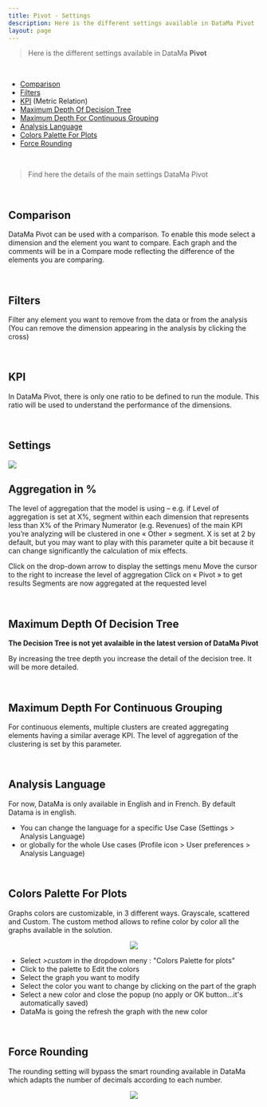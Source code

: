 ```yaml
---
title: Pivot - Settings
description: Here is the different settings available in DataMa Pivot
layout: page
---
```



> Here is the different settings available in DataMa **Pivot**

<br>

- [Comparison](#comparison)
- [Filters](#filters)
- [KPI](#filters) (Metric Relation)
- [Maximum Depth Of Decision Tree](#maximum-depth-of-decision-tree)
- [Maximum Depth For Continuous Grouping](#maximum-depth-for-continuous-grouping)
- [Analysis Language](#analysis-language)
- [Colors Palette For Plots](#colors-palette-for-plots)
- [Force Rounding](#force-rounding)


<br>

> Find here the details of the main settings DataMa Pivot

<br>

## Comparison

DataMa Pivot can be used with a comparison. To enable this mode select a dimension and the element you want to compare. Each graph and the comments will be in a Compare mode reflecting the difference of the elements you are comparing. 

<br>

## Filters

Filter any element you want to remove from the data or from the analysis  (You can remove the dimension appearing
in the analysis by clicking the cross)

<br>

## KPI

In DataMa Pivot, there is only one ratio to be defined to run the module. This ratio will be used to understand the performance of the dimensions. 

<br>

## Settings

<img src="{{site.url}}/{{site.baseurl}}/core_app/new/journey/interface/images/journey_settings.jpg">

<br/>

## Aggregation in %

The level of aggregation that the model is using – e.g. if Level of aggregation is set at X%, segment within each dimension that represents less than X% of the Primary Numerator (e.g. Revenues) of the main KPI you’re analyzing will be clustered in one « Other » segment. X is set at 2 by default, but you may want to play with this parameter quite a bit because it can change significantly the calculation of mix effects.

Click on the drop-down arrow to display the settings menu
Move the cursor to the right to increase the level of aggregation
Click on « Pivot » to get results
Segments are now aggregated at the requested level

<br/>

## Maximum Depth Of Decision Tree

**The Decision Tree is not yet avalaible in the latest version of DataMa Pivot**

By increasing the tree depth you increase the detail of the decision tree. It will be more detailed.

<br/>

## Maximum Depth For Continuous Grouping

For continuous elements, multiple clusters are created aggregating elements having a similar average KPI. The level of aggregation of the clustering is set by this parameter. 

<br/>

## Analysis Language

For now, DataMa is only available in English and in French. By default Datama is in english. 
- You can change the language for a specific Use Case (Settings > Analysis Language)
- or globally for the whole Use cases (Profile icon > User preferences > Analysis Language)

<br/>

## Colors Palette For Plots
    
Graphs colors are customizable, in 3 different ways. 
Grayscale, scattered and Custom. 
The custom method allows to refine color by color all the graphs available in the solution. 

<center><img src="{{site.url}}/{{site.baseurl}}/core_app/new/interface/subheader/settings/images/colors_palette.png"/></center>

- Select <i>>custom</i> in the dropdown meny : "Colors Palette for plots"
- Click to the palette to Edit the colors
- Select the graph you want to modify
- Select the color you want to change by clicking on the part of the graph
- Select a new color and close the popup (no apply or OK button...it's automatically saved)
- DataMa is going the refresh the graph with the new color

<br/>

## Force Rounding

The rounding setting will bypass the smart rounding available in DataMa which adapts the number of decimals according to each number. 

<center><img src="{{site.url}}/{{site.baseurl}}/core_app/new/interface/subheader/settings/images/force_rounding.png"/></center>
<br/>
